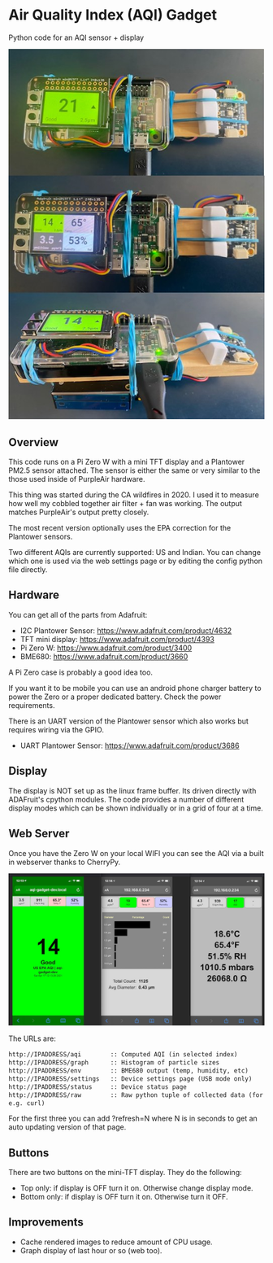 # Air Quality Index (AQI) Gadget
Python code for an AQI sensor + display

![POS AQI Gadget](aqi-gadget.jpg)

## Overview

This code runs on a Pi Zero W with a mini TFT display and a Plantower PM2.5
sensor attached. The sensor is either the same or very similar to the those
used inside of PurpleAir hardware. 

This thing was started during the CA wildfires in 2020. I used it to
measure how well my cobbled together air filter + fan was working. The
output matches PurpleAir's output pretty closely.

The most recent version optionally uses the EPA correction for the
Plantower sensors. 

Two different AQIs are currently supported: US and Indian. You can change
which one is used via the web settings page or by editing the config python
file directly.

## Hardware

You can get all of the parts from Adafruit:

 * I2C Plantower Sensor: https://www.adafruit.com/product/4632
 * TFT mini display: https://www.adafruit.com/product/4393
 * Pi Zero W: https://www.adafruit.com/product/3400
 * BME680: https://www.adafruit.com/product/3660

A Pi Zero case is probably a good idea too.

If you want it to be mobile you can use an android phone charger battery to
power the Zero or a proper dedicated battery. Check the power requirements.

There is an UART version of the Plantower sensor which also works but
requires wiring via the GPIO.

 * UART Plantower Sensor: https://www.adafruit.com/product/3686

## Display

The display is NOT set up as the linux frame buffer. Its driven directly
with ADAFruit's cpython modules. The code provides a number of different
display modes which can be shown individually or in a grid of four at a
time. 

## Web Server

Once you have the Zero W on your local WIFI you can see the AQI via a built
in webserver thanks to CherryPy. 

![Huge web socket driven SPA served up by Pi Zero](aqi-web.jpg)

The URLs are:

    http://IPADDRESS/aqi        :: Computed AQI (in selected index)
    http://IPADDRESS/graph      :: Histogram of particle sizes
    http://IPADDRESS/env        :: BME680 output (temp, humidity, etc)
    http://IPADDRESS/settings   :: Device settings page (USB mode only)
    http://IPADDRESS/status     :: Device status page
    http://IPADDRESS/raw        :: Raw python tuple of collected data (for e.g. curl)

For the first three you can add ?refresh=N where N is in seconds to get an
auto updating version of that page.

## Buttons

There are two buttons on the mini-TFT display. They do the following:

 * Top only: if display is OFF turn it on. Otherwise change display mode.
 * Bottom only: if display is OFF turn it on. Otherwise turn it OFF.
 
## Improvements

 * Cache rendered images to reduce amount of CPU usage.
 * Graph display of last hour or so (web too).
